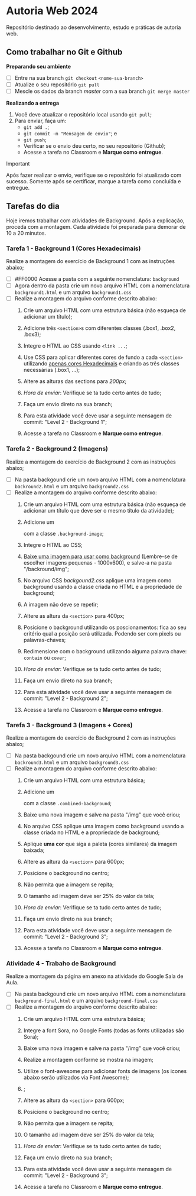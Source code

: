# Autoria Web 2024

Repositório destinado ao desenvolvimento, estudo e práticas de autoria web.

## Como trabalhar no Git e Github

__Preparando seu ambiente__

- [ ] Entre na sua branch `git checkout` ```<nome-sua-branch>```
- [ ] Atualize o seu repositório `git pull`
- [ ] Mescle os dados da branch _master_ com a sua branch `git merge master`

__Realizando a entrega__

1. Você deve atualizar o repositório local usando `git pull`;
2. Para enviar, faça um:
    - `git add .`; 
    - `git commit -m "Mensagem de envio"`; e
    - `git push`;
    - Verificar se o envio deu certo, no seu repositório (Github);
    - Acesse a tarefa no Classroom e __Marque como entregue__.

> [!IMPORTANT]
> Após fazer realizar o envio, verifique se o repositório foi atualizado com sucesso. Somente após se certificar, marque a tarefa como concluída e entregue.

## Tarefas do dia
Hoje iremos trabalhar com atividades de Background. Após a explicação, proceda com a montagem. Cada atividade foi preparada para demorar de 10 a 20 minutos.

### Tarefa 1 - Background 1 (Cores Hexadecimais)
Realize a montagem do exercício de Background 1 com as instruções abaixo;

- [ ] #FF0000 Acesse a pasta com a seguinte nomenclatura: ```background```
- [ ] Agora dentro da pasta crie um novo arquivo HTML com a nomenclatura `background1.html` e um arquivo `background1.css`
- [ ] Realize a montagem do arquivo conforme descrito abaixo:
    1. Crie um arquivo HTML com uma estrutura básica (não esqueça de adicionar um título);
    2. Adicione três ```<section>```s com diferentes classes (.box1, .box2, .box3);
    3. Integre o HTML ao CSS usando `<link ...`;
    4. Use CSS para aplicar diferentes cores de fundo a cada ```<section>``` utilizando [apenas cores Hexadecimais](https://materialui.co/colors) e criando as três classes necessárias (.box1, ...);
    5. Altere as alturas das sections para _200px_;

    6. _Hora de enviar_: Verifique se ta tudo certo antes de tudo;
    7. Faça um envio direto na sua branch;
    8. Para esta atividade você deve usar a seguinte mensagem de commit: "Level 2 - Background 1";
    9. Acesse a tarefa no Classroom e __Marque como entregue__.


### Tarefa 2 - Background 2 (Imagens)
Realize a montagem do exercício de Background 2 com as instruções abaixo;

- [ ] Na pasta backgound crie um novo arquivo HTML com a nomenclatura `backround2.html` e um arquivo `background2.css`
- [ ] Realize a montagem do arquivo conforme descrito abaixo:
    1. Crie um arquivo HTML com uma estrutura básica (não esqueça de adicionar um título que deve ser o mesmo título da atividade);
    2. Adicione um <section> com a classe ```.background-image```;
    3. Integre o HTML ao CSS;
    4. [Baixe uma imagem para usar como background](https://br.freepik.com/search?format=search&last_filter=query&last_value=fauna&query=fauna) (Lembre-se de escolher imagens pequenas - 1000x600), e salve-a na pasta "/backround/img";
    5. No arquivo CSS _backgound2.css_ aplique uma imagem como background usando a classe criada no HTML e a propriedade de background;
    6. A imagem não deve se repetir;
    7. Altere as altura da ```<section>``` para 400px;
    8. Posicione o background utilizando os poscionamentos: fica ao seu critério qual a posição será utilizada. Podendo ser com pixels ou palavras-chaves;
    9. Redimensione com o background utilizando alguma palavra chave: ```contain``` ou ```cover```;

    10. _Hora de enviar_: Verifique se ta tudo certo antes de tudo;
    11. Faça um envio direto na sua branch;
    12. Para esta atividade você deve usar a seguinte mensagem de commit: "Level 2 - Background 2";
    13. Acesse a tarefa no Classroom e __Marque como entregue__.
     

### Tarefa 3 - Background 3 (Imagens + Cores)
Realize a montagem do exercício de Background 2 com as instruções abaixo;

- [ ] Na pasta backgound crie um novo arquivo HTML com a nomenclatura `backround3.html` e um arquivo `background3.css`
- [ ] Realize a montagem do arquivo conforme descrito abaixo:
    1. Crie um arquivo HTML com uma estrutura básica;
    2. Adicione um <section> com a classe ```.combined-background```;
    3. Baixe uma nova imagem e salve na pasta "/img" que você criou;
    4. No arquivo CSS aplique uma imagem como background usando a classe criada no HTML e a propriedade de background;
    5. Aplique **uma cor** que siga a paleta (cores similares) da imagem baixada;
    6. Altere as altura da ```<section>``` para 600px;
    7. Posicione o background no centro;
    8. Não permita que a imagem se repita;
    9. O tamanho ad imagem deve ser 25% do valor da tela;

    10. _Hora de enviar_: Verifique se ta tudo certo antes de tudo;
    11. Faça um envio direto na sua branch;
    12. Para esta atividade você deve usar a seguinte mensagem de commit: "Level 2 - Background 3";
    13. Acesse a tarefa no Classroom e __Marque como entregue__.
     
    

### Atividade 4 - Trabaho de Background
Realize a montagem da página em anexo na atividade do Google Sala de Aula.

- [ ] Na pasta backgound crie um novo arquivo HTML com a nomenclatura `background-final.html` e um arquivo `background-final.css`
- [ ] Realize a montagem do arquivo conforme descrito abaixo:
    1. Crie um arquivo HTML com uma estrutura básica;
    2. Integre a font Sora, no Google Fonts (todas as fonts utilizadas são Sora);
    3. Baixe uma nova imagem e salve na pasta "/img" que você criou;
    4. Realize a montagem conforme se mostra na imagem;
    5. Utilize o font-awesome para adicionar fonts de imagens (os icones abaixo serão utilizados via Font Awesome);
    6. ;
    7. Altere as altura da ```<section>``` para 600px;
    8. Posicione o background no centro;
    9. Não permita que a imagem se repita;
    10. O tamanho ad imagem deve ser 25% do valor da tela;

    11. _Hora de enviar_: Verifique se ta tudo certo antes de tudo;
    12. Faça um envio direto na sua branch;
    13. Para esta atividade você deve usar a seguinte mensagem de commit: "Level 2 - Background 3";
    14. Acesse a tarefa no Classroom e __Marque como entregue__.